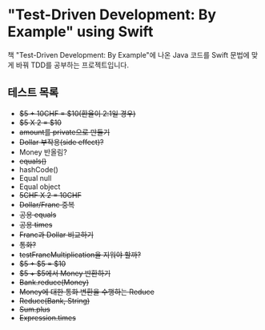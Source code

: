 # "Test-Driven Development: By Example" using Swift

책 "Test-Driven Development: By Example"에 나온 Java 코드를 Swift 문법에 맞게 바꿔 TDD를 공부하는 프로젝트입니다.

## 테스트 목록
- ~~$5 + 10CHF = $10(환율이 2:1일 경우)~~
- ~~$5 X 2 = $10~~
- ~~amount를 private으로 만들기~~
- ~~Dollar 부작용(side effect)?~~
- Money 반올림?
- ~~equals()~~
- hashCode()
- Equal null
- Equal object
- ~~5CHF X 2 = 10CHF~~
- ~~Dollar/Franc 중복~~
- ~~공용 equals~~
- ~~공용 times~~
- ~~Franc과 Dollar 비교하기~~
- ~~통화?~~
- ~~testFrancMultiplication을 지워야 할까?~~
- ~~$5 + $5 = $10~~
- ~~$5 + $5에서 Money 반환하기~~
- ~~Bank.reduce(Money)~~
- ~~Money에 대한 통화 변환을 수행하는 Reduce~~
- ~~Reduce(Bank, String)~~
- ~~Sum.plus~~
- ~~Expression.times~~

